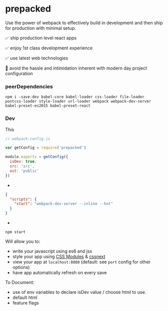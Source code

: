 # prepacked

Use the power of webpack to effectively build in development and then ship for production with minimal setup.


✅ ship production level react apps

✅  enjoy 1st class development experience

✅ use latest web technologies

🚫 avoid the hassle and intimidation inherent with modern day project configuration


### peerDependencies
`npm i -save-dev babel-core babel-loader css-loader file-loader postcss-loader style-loader url-loader webpack webpack-dev-server babel-preset-es2015 babel-preset-react`

### Dev

This

```js
// webpack.config.js

var getConfig = require('prepacked')

module.exports = getConfig({
  isDev: true,
  src: 'src',
  out: 'public'
})

```

+

```json
{
  "scripts": {
    "start": "webpack-dev-server --inline --hot"
  }
}
```

+

`npm start`

Will allow you to:
* write your javascript using es6 and jsx
* style your app using [CSS Modules](http://glenmaddern.com/articles/css-modules) & [cssnext](http://cssnext.io/)
* view your app at `localhost:8080` (default: see `port` config for other options)
* have app automatically refresh on every save



To Document:
* use of env variables to declare isDev value / choose html to use.
* default html
* feature flags




